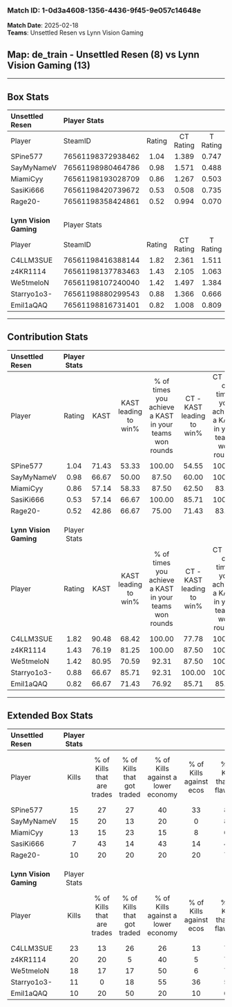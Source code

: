 ### Match ID: 1-0d3a4608-1356-4436-9f45-9e057c14648e  
**Match Date**: 2025-02-18  
**Teams**: Unsettled Resen vs Lynn Vision Gaming  

## **Map**: de_train - Unsettled Resen (8) vs Lynn Vision Gaming (13)  
---  

## Box Stats  

| **Unsettled Resen**    | Player Stats      |        |           |          |       |       |       |         |        |      |     |
| :- | :- | :-: | :-: | :-: | :-: | :-: | :-: | :-: | :-: | :-: | :-: |
| Player                 | SteamID           | Rating | CT Rating | T Rating | KAST  |  ADR  | Kills | Assists | Deaths | K/D  | HS% |
| SPine577               | 76561198372938462 |  1.04  |   1.389   |  0.747   | 71.43 | 63.2  |  15   |    3    |   15   | 1.00 | 53  |
| SayMyNameV             | 76561198980464786 |  0.98  |   1.571   |  0.488   | 66.67 | 72.5  |  15   |    3    |   17   | 0.88 | 26  |
| MiamiCyy               | 76561198193028709 |  0.86  |   1.267   |  0.503   | 57.14 | 61.1  |  13   |    2    |   14   | 0.93 | 38  |
| SasiKi666              | 76561198420739672 |  0.53  |   0.508   |  0.735   | 57.14 | 53.2  |   7   |    5    |   17   | 0.41 | 14  |
| Rage20-                | 76561198358424861 |  0.52  |   0.994   |  0.070   | 42.86 | 63.7  |  10   |    3    |   19   | 0.53 | 70  |
|                        |                   |        |           |          |       |       |       |         |        |      |     |
|                        |                   |        |           |          |       |       |       |         |        |      |     |
|                        |                   |        |           |          |       |       |       |         |        |      |     |
| **Lynn Vision Gaming** | Player Stats      |        |           |          |       |       |       |         |        |      |     |
| Player                 | SteamID           | Rating | CT Rating | T Rating | KAST  |  ADR  | Kills | Assists | Deaths | K/D  | HS% |
| C4LLM3SUE              | 76561198416388144 |  1.82  |   2.361   |  1.511   | 90.48 | 119.3 |  23   |    5    |   10   | 2.30 | 56  |
| z4KR1114               | 76561198137783463 |  1.43  |   2.105   |  1.063   | 76.19 | 83.1  |  20   |    1    |   11   | 1.82 | 30  |
| We5tmeloN              | 76561198107240040 |  1.42  |   1.497   |  1.384   | 80.95 | 86.1  |  18   |    7    |   11   | 1.64 | 72  |
| Starryo1o3-            | 76561198880299543 |  0.88  |   1.366   |  0.666   | 66.67 | 60.8  |  11   |    4    |   13   | 0.85 | 72  |
| Emil1aQAQ              | 76561198816731401 |  0.82  |   1.008   |  0.809   | 66.67 | 68.6  |  10   |    4    |   15   | 0.67 | 70  |
---  

## Contribution Stats  

| **Unsettled Resen**    | Player Stats |       |                      |                                                        |                           |                                                             |                          |                                                            |
| :- | :-: | :-: | :-: | :-: | :-: | :-: | :-: | :-: |
| Player                 |    Rating    | KAST  | KAST leading to win% | % of times you achieve a KAST in your teams won rounds | CT - KAST leading to win% | CT - % of times you achieve a KAST in your teams won rounds | T - KAST leading to win% | T - % of times you achieve a KAST in your teams won rounds |
| SPine577               |     1.04     | 71.43 |        53.33         |                         100.00                         |           54.55           |                           100.00                            |          50.00           |                           100.00                           |
| SayMyNameV             |     0.98     | 66.67 |        50.00         |                         87.50                          |           60.00           |                           100.00                            |          25.00           |                           50.00                            |
| MiamiCyy               |     0.86     | 57.14 |        58.33         |                         87.50                          |           62.50           |                            83.33                            |          50.00           |                           100.00                           |
| SasiKi666              |     0.53     | 57.14 |        66.67         |                         100.00                         |           85.71           |                           100.00                            |          40.00           |                           100.00                           |
| Rage20-                |     0.52     | 42.86 |        66.67         |                         75.00                          |           71.43           |                            83.33                            |          50.00           |                           50.00                            |
|                        |              |       |                      |                                                        |                           |                                                             |                          |                                                            |
|                        |              |       |                      |                                                        |                           |                                                             |                          |                                                            |
|                        |              |       |                      |                                                        |                           |                                                             |                          |                                                            |
| **Lynn Vision Gaming** | Player Stats |       |                      |                                                        |                           |                                                             |                          |                                                            |
| Player                 |    Rating    | KAST  | KAST leading to win% | % of times you achieve a KAST in your teams won rounds | CT - KAST leading to win% | CT - % of times you achieve a KAST in your teams won rounds | T - KAST leading to win% | T - % of times you achieve a KAST in your teams won rounds |
| C4LLM3SUE              |     1.82     | 90.48 |        68.42         |                         100.00                         |           77.78           |                           100.00                            |          60.00           |                           100.00                           |
| z4KR1114               |     1.43     | 76.19 |        81.25         |                         100.00                         |           87.50           |                           100.00                            |          75.00           |                           100.00                           |
| We5tmeloN              |     1.42     | 80.95 |        70.59         |                         92.31                          |           87.50           |                           100.00                            |          55.56           |                           83.33                            |
| Starryo1o3-            |     0.88     | 66.67 |        85.71         |                         92.31                          |          100.00           |                           100.00                            |          71.43           |                           83.33                            |
| Emil1aQAQ              |     0.82     | 66.67 |        71.43         |                         76.92                          |           85.71           |                            85.71                            |          57.14           |                           66.67                            |
---  

## Extended Box Stats  

| **Unsettled Resen**    | Player Stats |                            |                            |                                    |                         |                              |                                 |        |                             |                                     |                          |                               |                            |
| :- | :-: | :-: | :-: | :-: | :-: | :-: | :-: | :-: | :-: | :-: | :-: | :-: | :-: |
| Player                 |    Kills     | % of Kills that are trades | % of Kills that got traded | % of Kills against a lower economy | % of Kills against ecos | % of Kills that are flawless | % of Kills that are close duels | Deaths | % of Deaths that get traded | % of Deaths against a lower economy | % of Deaths against ecos | % of Deaths that are flawless | % of Deaths that are close |
| SPine577               |      15      |             27             |             27             |                 40                 |           33            |              80              |                7                |   15   |             20              |                 13                  |            7             |              53               |             7              |
| SayMyNameV             |      15      |             20             |             13             |                 20                 |            0            |              87              |                0                |   17   |             29              |                 18                  |            12            |              88               |             6              |
| MiamiCyy               |      13      |             15             |             23             |                 15                 |            8            |              69              |                0                |   14   |             21              |                 14                  |            7             |              64               |             0              |
| SasiKi666              |      7       |             43             |             14             |                 43                 |           14            |              43              |               14                |   17   |             18              |                  6                  |            0             |              59               |             0              |
| Rage20-                |      10      |             20             |             20             |                 20                 |           20            |              70              |               10                |   19   |             16              |                 16                  |            5             |              79               |             0              |
|                        |              |                            |                            |                                    |                         |                              |                                 |        |                             |                                     |                          |                               |                            |
|                        |              |                            |                            |                                    |                         |                              |                                 |        |                             |                                     |                          |                               |                            |
|                        |              |                            |                            |                                    |                         |                              |                                 |        |                             |                                     |                          |                               |                            |
| **Lynn Vision Gaming** | Player Stats |                            |                            |                                    |                         |                              |                                 |        |                             |                                     |                          |                               |                            |
| Player                 |    Kills     | % of Kills that are trades | % of Kills that got traded | % of Kills against a lower economy | % of Kills against ecos | % of Kills that are flawless | % of Kills that are close duels | Deaths | % of Deaths that get traded | % of Deaths against a lower economy | % of Deaths against ecos | % of Deaths that are flawless | % of Deaths that are close |
| C4LLM3SUE              |      23      |             13             |             26             |                 26                 |           13            |              74              |                4                |   10   |             20              |                 30                  |            0             |              60               |             10             |
| z4KR1114               |      20      |             20             |             5              |                 40                 |            5            |              75              |                0                |   11   |             27              |                  9                  |            0             |              73               |             0              |
| We5tmeloN              |      18      |             17             |             17             |                 50                 |            6            |              72              |                0                |   11   |              9              |                 18                  |            0             |              73               |             0              |
| Starryo1o3-            |      11      |             0              |             18             |                 55                 |           36            |              55              |                0                |   13   |             23              |                 15                  |            0             |              69               |             8              |
| Emil1aQAQ              |      10      |             20             |             50             |                 20                 |           10            |              60              |               10                |   15   |             20              |                 20                  |            0             |              93               |             7              |
